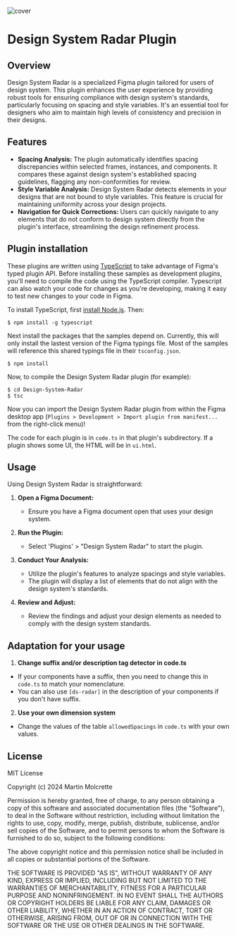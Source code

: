 ![cover](https://github.com/Mart1M/Design-System-Radar/assets/28647820/2a159be1-a743-4fb1-9040-a44da202ead6)

# Design System Radar Plugin

## Overview

Design System Radar is a specialized Figma plugin tailored for users of design system. This plugin enhances the user experience by providing robust tools for ensuring compliance with design system's standards, particularly focusing on spacing and style variables. It's an essential tool for designers who aim to maintain high levels of consistency and precision in their designs.

## Features

- **Spacing Analysis:** The plugin automatically identifies spacing discrepancies within selected frames, instances, and components. It compares these against design system's established spacing guidelines, flagging any non-conformities for review.
- **Style Variable Analysis:** Design System Radar detects elements in your designs that are not bound to style variables. This feature is crucial for maintaining uniformity across your design projects.
- **Navigation for Quick Corrections:** Users can quickly navigate to any elements that do not conform to design system directly from the plugin's interface, streamlining the design refinement process.

## Plugin installation

These plugins are written using [TypeScript](https://www.typescriptlang.org/) to take advantage of Figma's typed plugin API. Before installing these samples as development plugins, you'll need to compile the code using the TypeScript compiler. Typescript can also watch your code for changes as you're developing, making it easy to test new changes to your code in Figma.

To install TypeScript, first [install Node.js](https://nodejs.org/en/download/). Then:

    $ npm install -g typescript

Next install the packages that the samples depend on. Currently, this will only install the lastest version of the Figma typings file. Most of the samples will reference this shared typings file in their `tsconfig.json`.

    $ npm install

Now, to compile the Design System Radar plugin (for example):

    $ cd Design-System-Radar
    $ tsc

Now you can import the Design System Radar plugin from within the Figma desktop app (`Plugins > Development > Import plugin from manifest...` from the right-click menu)!

The code for each plugin is in `code.ts` in that plugin's subdirectory. If a
plugin shows some UI, the HTML will be in `ui.html`.

## Usage

Using Design System Radar is straightforward:

1.  **Open a Figma Document:**

    - Ensure you have a Figma document open that uses your design system.

2.  **Run the Plugin:**

    - Select 'Plugins' > "Design System Radar" to start the plugin.

3.  **Conduct Your Analysis:**

    - Utilize the plugin's features to analyze spacings and style variables.
    - The plugin will display a list of elements that do not align with the design system's standards.

4.  **Review and Adjust:**

    - Review the findings and adjust your design elements as needed to comply with the design system standards.

## Adaptation for your usage

1. **Change suffix and/or description tag detector in code.ts**

- If your components have a suffix, then you need to change this in `code.ts` to match your nomenclature.
- You can also use `[ds-radar]` in the description of your components if you don't have suffix.

2. **Use your own dimension system**

- Change the values of the table `allowedSpacings` in `code.ts` with your own values.

## License

MIT License

Copyright (c) 2024 Martin Molcrette

Permission is hereby granted, free of charge, to any person obtaining a copy
of this software and associated documentation files (the "Software"), to deal
in the Software without restriction, including without limitation the rights
to use, copy, modify, merge, publish, distribute, sublicense, and/or sell
copies of the Software, and to permit persons to whom the Software is
furnished to do so, subject to the following conditions:

The above copyright notice and this permission notice shall be included in all
copies or substantial portions of the Software.

THE SOFTWARE IS PROVIDED "AS IS", WITHOUT WARRANTY OF ANY KIND, EXPRESS OR
IMPLIED, INCLUDING BUT NOT LIMITED TO THE WARRANTIES OF MERCHANTABILITY,
FITNESS FOR A PARTICULAR PURPOSE AND NONINFRINGEMENT. IN NO EVENT SHALL THE
AUTHORS OR COPYRIGHT HOLDERS BE LIABLE FOR ANY CLAIM, DAMAGES OR OTHER
LIABILITY, WHETHER IN AN ACTION OF CONTRACT, TORT OR OTHERWISE, ARISING FROM,
OUT OF OR IN CONNECTION WITH THE SOFTWARE OR THE USE OR OTHER DEALINGS IN THE
SOFTWARE.
